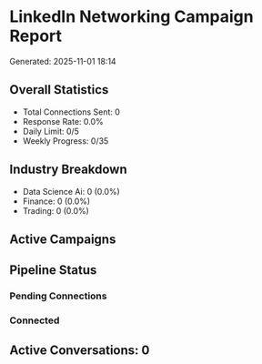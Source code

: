 
# LinkedIn Networking Campaign Report
Generated: 2025-11-01 18:14

## Overall Statistics
- Total Connections Sent: 0
- Response Rate: 0.0%
- Daily Limit: 0/5
- Weekly Progress: 0/35

## Industry Breakdown
- Data Science Ai: 0 (0.0%)
- Finance: 0 (0.0%)
- Trading: 0 (0.0%)

## Active Campaigns

## Pipeline Status

### Pending Connections

### Connected

## Active Conversations: 0
